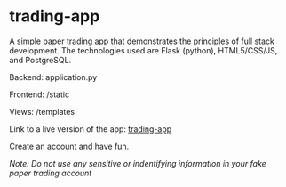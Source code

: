 # trading-app

A simple paper trading app that demonstrates the principles of full stack development. The technologies used are Flask (python), HTML5/CSS/JS, and PostgreSQL.

Backend: application.py

Frontend: /static

Views: /templates

Link to a live version of the app: [trading-app](https://pmw-trading-app.herokuapp.com/)

Create an account and have fun. 

*Note: Do not use any sensitive or indentifying information in your fake paper trading account* 
